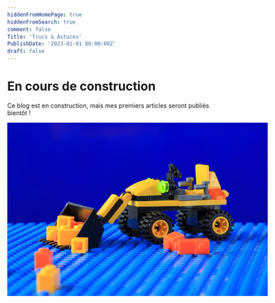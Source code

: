 ```yaml
---
hiddenFromHomePage: true
hiddenFromSearch: true
comment: false
Title: 'Trucs & Astuces'
PublishDate: '2023-01-01 00:00:00Z'
draft: false
---
```


<!--more-->

<style>
.img-sizes{min-height:50px;max-height:600px;min-width:50px;max-width:600px;height:auto;width:auto}
</style>

# En cours de construction

Ce blog est en construction, mais mes premiers articles seront publiés bientôt !

<p align="center"><img class="img-sizes" src="./images/WIP.jpg"></p>
